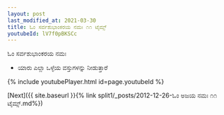 ```yaml
---
layout: post
last_modified_at: 2021-03-30
title: ಓಂ ಸರ್ವಶುಭಾಂಕರಯ ನಮಃ ೧೧ ಟೈಮ್ಸ್
youtubeId: lV7f0pBKSCc
---
```

 
 
 ಓಂ ಸರ್ವಶುಭಾಂಕರಯ ನಮಃ  
 
 -  ಯಾರು ಎಲ್ಲಾ ಒಳ್ಳೆಯ ವಸ್ತುಗಳನ್ನು ನೀಡುತ್ತಾರೆ 
 
  
 
  
 
 
 
 
 
 


{% include youtubePlayer.html id=page.youtubeId %}
 
[Next]({{ site.baseurl }}{% link  split1/_posts/2012-12-26-ಓಂ ಅಜಯ ನಮಃ ೧೧ ಟೈಮ್ಸ್.md%})
 
